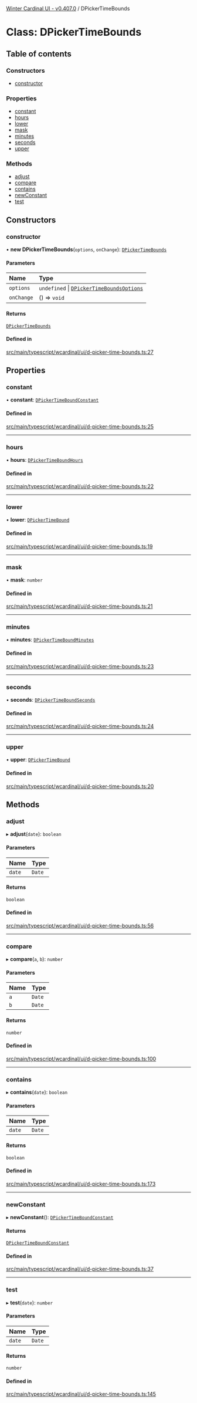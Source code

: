 [Winter Cardinal UI - v0.407.0](../index.md) / DPickerTimeBounds

# Class: DPickerTimeBounds

## Table of contents

### Constructors

- [constructor](DPickerTimeBounds.md#constructor)

### Properties

- [constant](DPickerTimeBounds.md#constant)
- [hours](DPickerTimeBounds.md#hours)
- [lower](DPickerTimeBounds.md#lower)
- [mask](DPickerTimeBounds.md#mask)
- [minutes](DPickerTimeBounds.md#minutes)
- [seconds](DPickerTimeBounds.md#seconds)
- [upper](DPickerTimeBounds.md#upper)

### Methods

- [adjust](DPickerTimeBounds.md#adjust)
- [compare](DPickerTimeBounds.md#compare)
- [contains](DPickerTimeBounds.md#contains)
- [newConstant](DPickerTimeBounds.md#newconstant)
- [test](DPickerTimeBounds.md#test)

## Constructors

### constructor

• **new DPickerTimeBounds**(`options`, `onChange`): [`DPickerTimeBounds`](DPickerTimeBounds.md)

#### Parameters

| Name | Type |
| :------ | :------ |
| `options` | `undefined` \| [`DPickerTimeBoundsOptions`](../interfaces/DPickerTimeBoundsOptions.md) |
| `onChange` | () => `void` |

#### Returns

[`DPickerTimeBounds`](DPickerTimeBounds.md)

#### Defined in

[src/main/typescript/wcardinal/ui/d-picker-time-bounds.ts:27](https://github.com/winter-cardinal/winter-cardinal-ui/blob/v0.407.0/src/main/typescript/wcardinal/ui/d-picker-time-bounds.ts#L27)

## Properties

### constant

• **constant**: [`DPickerTimeBoundConstant`](../interfaces/DPickerTimeBoundConstant.md)

#### Defined in

[src/main/typescript/wcardinal/ui/d-picker-time-bounds.ts:25](https://github.com/winter-cardinal/winter-cardinal-ui/blob/v0.407.0/src/main/typescript/wcardinal/ui/d-picker-time-bounds.ts#L25)

___

### hours

• **hours**: [`DPickerTimeBoundHours`](DPickerTimeBoundHours.md)

#### Defined in

[src/main/typescript/wcardinal/ui/d-picker-time-bounds.ts:22](https://github.com/winter-cardinal/winter-cardinal-ui/blob/v0.407.0/src/main/typescript/wcardinal/ui/d-picker-time-bounds.ts#L22)

___

### lower

• **lower**: [`DPickerTimeBound`](DPickerTimeBound.md)

#### Defined in

[src/main/typescript/wcardinal/ui/d-picker-time-bounds.ts:19](https://github.com/winter-cardinal/winter-cardinal-ui/blob/v0.407.0/src/main/typescript/wcardinal/ui/d-picker-time-bounds.ts#L19)

___

### mask

• **mask**: `number`

#### Defined in

[src/main/typescript/wcardinal/ui/d-picker-time-bounds.ts:21](https://github.com/winter-cardinal/winter-cardinal-ui/blob/v0.407.0/src/main/typescript/wcardinal/ui/d-picker-time-bounds.ts#L21)

___

### minutes

• **minutes**: [`DPickerTimeBoundMinutes`](DPickerTimeBoundMinutes.md)

#### Defined in

[src/main/typescript/wcardinal/ui/d-picker-time-bounds.ts:23](https://github.com/winter-cardinal/winter-cardinal-ui/blob/v0.407.0/src/main/typescript/wcardinal/ui/d-picker-time-bounds.ts#L23)

___

### seconds

• **seconds**: [`DPickerTimeBoundSeconds`](DPickerTimeBoundSeconds.md)

#### Defined in

[src/main/typescript/wcardinal/ui/d-picker-time-bounds.ts:24](https://github.com/winter-cardinal/winter-cardinal-ui/blob/v0.407.0/src/main/typescript/wcardinal/ui/d-picker-time-bounds.ts#L24)

___

### upper

• **upper**: [`DPickerTimeBound`](DPickerTimeBound.md)

#### Defined in

[src/main/typescript/wcardinal/ui/d-picker-time-bounds.ts:20](https://github.com/winter-cardinal/winter-cardinal-ui/blob/v0.407.0/src/main/typescript/wcardinal/ui/d-picker-time-bounds.ts#L20)

## Methods

### adjust

▸ **adjust**(`date`): `boolean`

#### Parameters

| Name | Type |
| :------ | :------ |
| `date` | `Date` |

#### Returns

`boolean`

#### Defined in

[src/main/typescript/wcardinal/ui/d-picker-time-bounds.ts:56](https://github.com/winter-cardinal/winter-cardinal-ui/blob/v0.407.0/src/main/typescript/wcardinal/ui/d-picker-time-bounds.ts#L56)

___

### compare

▸ **compare**(`a`, `b`): `number`

#### Parameters

| Name | Type |
| :------ | :------ |
| `a` | `Date` |
| `b` | `Date` |

#### Returns

`number`

#### Defined in

[src/main/typescript/wcardinal/ui/d-picker-time-bounds.ts:100](https://github.com/winter-cardinal/winter-cardinal-ui/blob/v0.407.0/src/main/typescript/wcardinal/ui/d-picker-time-bounds.ts#L100)

___

### contains

▸ **contains**(`date`): `boolean`

#### Parameters

| Name | Type |
| :------ | :------ |
| `date` | `Date` |

#### Returns

`boolean`

#### Defined in

[src/main/typescript/wcardinal/ui/d-picker-time-bounds.ts:173](https://github.com/winter-cardinal/winter-cardinal-ui/blob/v0.407.0/src/main/typescript/wcardinal/ui/d-picker-time-bounds.ts#L173)

___

### newConstant

▸ **newConstant**(): [`DPickerTimeBoundConstant`](../interfaces/DPickerTimeBoundConstant.md)

#### Returns

[`DPickerTimeBoundConstant`](../interfaces/DPickerTimeBoundConstant.md)

#### Defined in

[src/main/typescript/wcardinal/ui/d-picker-time-bounds.ts:37](https://github.com/winter-cardinal/winter-cardinal-ui/blob/v0.407.0/src/main/typescript/wcardinal/ui/d-picker-time-bounds.ts#L37)

___

### test

▸ **test**(`date`): `number`

#### Parameters

| Name | Type |
| :------ | :------ |
| `date` | `Date` |

#### Returns

`number`

#### Defined in

[src/main/typescript/wcardinal/ui/d-picker-time-bounds.ts:145](https://github.com/winter-cardinal/winter-cardinal-ui/blob/v0.407.0/src/main/typescript/wcardinal/ui/d-picker-time-bounds.ts#L145)
